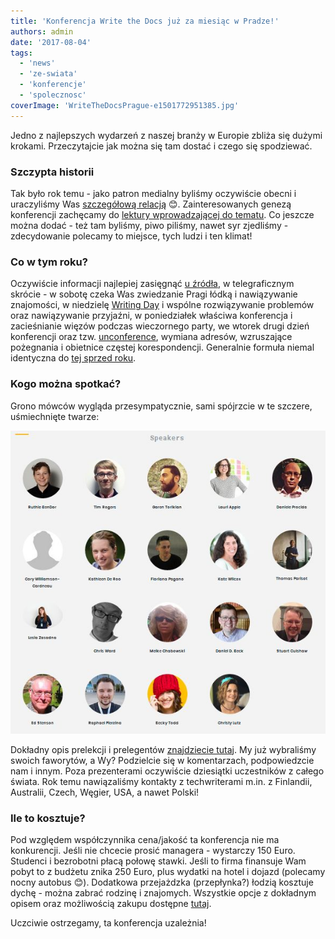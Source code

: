 ```yaml
---
title: 'Konferencja Write the Docs już za miesiąc w Pradze!'
authors: admin
date: '2017-08-04'
tags:
  - 'news'
  - 'ze-swiata'
  - 'konferencje'
  - 'spolecznosc'
coverImage: 'WriteTheDocsPrague-e1501772951385.jpg'
---
```


Jedno z najlepszych wydarzeń z naszej branży w Europie zbliża się dużymi
krokami. Przeczytajcie jak można się tam dostać i czego się spodziewać.

<!--truncate-->

### Szczypta historii

Tak było rok temu - jako patron medialny byliśmy oczywiście obecni i uraczyliśmy
Was
[szczegółową relacją](http://techwriter.pl/write-the-docs-europe-2016-relacja/)
😊. Zainteresowanych genezą konferencji zachęcamy do
[lektury wprowadzającej do tematu](http://techwriter.pl/poznajcie-write-the-docs-europe/).
Co jeszcze można dodać - też tam byliśmy, piwo piliśmy, nawet syr zjedliśmy -
zdecydowanie polecamy to miejsce, tych ludzi i ten klimat!

### Co w tym roku?

Oczywiście informacji najlepiej zasięgnąć
[u źródła](http://www.writethedocs.org/conf/eu/2017/), w telegraficznym
skrócie - w sobotę czeka Was zwiedzanie Pragi łódką i nawiązywanie znajomości, w
niedzielę [Writing Day](http://www.writethedocs.org/conf/eu/2017/writing-day/) i
wspólne rozwiązywanie problemów oraz nawiązywanie przyjaźni, w poniedziałek
właściwa konferencja i zacieśnianie więzów podczas wieczornego party, we wtorek
drugi dzień konferencji oraz tzw.
[unconference](http://www.writethedocs.org/conf/eu/2017/unconference/), wymiana
adresów, wzruszające pożegnania i obietnice częstej korespondencji. Generalnie
formuła niemal identyczna do
[tej sprzed roku](http://techwriter.pl/write-the-docs-coraz-blizej/).

### Kogo można spotkać?

Grono mówców wygląda przesympatycznie, sami spójrzcie w te szczere, uśmiechnięte
twarze:

![](images/WriteTheDocsSpeakers2017.jpg)

Dokładny opis prelekcji i prelegentów
[znajdziecie tutaj](http://www.writethedocs.org/conf/eu/2017/speakers/). My już
wybraliśmy swoich faworytów, a Wy? Podzielcie się w komentarzach, podpowiedzcie
nam i innym. Poza prezenterami oczywiście dziesiątki uczestników z całego
świata. Rok temu nawiązaliśmy kontakty z techwriterami m.in. z Finlandii,
Australii, Czech, Węgier, USA, a nawet Polski!

### Ile to kosztuje?

Pod względem współczynnika cena/jakość ta konferencja nie ma konkurencji. Jeśli
nie chcecie prosić managera - wystarczy 150 Euro. Studenci i bezrobotni płacą
połowę stawki. Jeśli to firma finansuje Wam pobyt to z budżetu znika 250 Euro,
plus wydatki na hotel i dojazd (polecamy nocny autobus 😊). Dodatkowa
przejażdzka (przepłynka?) łodzią kosztuje dychę - można zabrać rodzinę i
znajomych. Wszystkie opcje z dokładnym opisem oraz możliwością zakupu dostępne
[tutaj](https://ti.to/writethedocs/write-the-docs-eu-2017/).

Uczciwie ostrzegamy, ta konferencja uzależnia!

